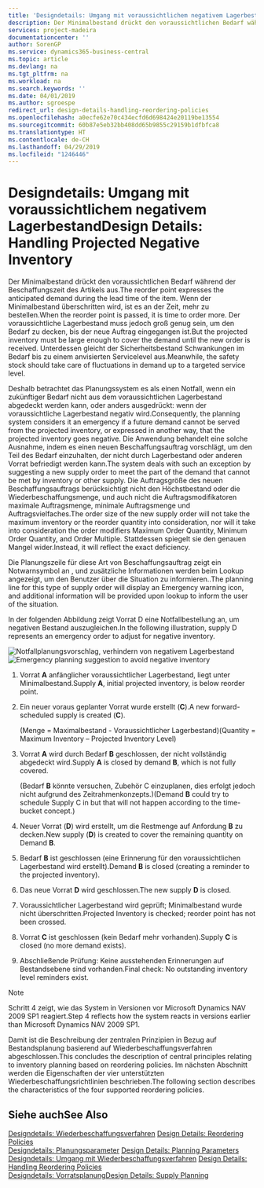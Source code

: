 ```yaml
---
title: 'Designdetails: Umgang mit voraussichtlichem negativem Lagerbestand | Microsoft Docs'
description: Der Minimalbestand drückt den voraussichtlichen Bedarf während der Beschaffungszeit des Artikels aus. Wenn der Minimalbestand überschritten wird, ist es an der Zeit, mehr zu bestellen. Der voraussichtliche Lagerbestand muss jedoch groß genug sein, um den Bedarf zu decken, bis der neue Auftrag eingegangen ist. Unterdessen gleicht der Sicherheitsbestand Schwankungen im Bedarf bis zu einem anvisierten Servicelevel aus.
services: project-madeira
documentationcenter: ''
author: SorenGP
ms.service: dynamics365-business-central
ms.topic: article
ms.devlang: na
ms.tgt_pltfrm: na
ms.workload: na
ms.search.keywords: ''
ms.date: 04/01/2019
ms.author: sgroespe
redirect_url: design-details-handling-reordering-policies
ms.openlocfilehash: a0ecfe62e70c434ecfd6d698424e20119be13554
ms.sourcegitcommit: 60b87e5eb32bb408dd65b9855c29159b1dfbfca8
ms.translationtype: HT
ms.contentlocale: de-CH
ms.lasthandoff: 04/29/2019
ms.locfileid: "1246446"
---
```

# <a name="design-details-handling-projected-negative-inventory"></a><span data-ttu-id="ac2eb-106">Designdetails: Umgang mit voraussichtlichem negativem Lagerbestand</span><span class="sxs-lookup"><span data-stu-id="ac2eb-106">Design Details: Handling Projected Negative Inventory</span></span>
<span data-ttu-id="ac2eb-107">Der Minimalbestand drückt den voraussichtlichen Bedarf während der Beschaffungszeit des Artikels aus.</span><span class="sxs-lookup"><span data-stu-id="ac2eb-107">The reorder point expresses the anticipated demand during the lead time of the item.</span></span> <span data-ttu-id="ac2eb-108">Wenn der Minimalbestand überschritten wird, ist es an der Zeit, mehr zu bestellen.</span><span class="sxs-lookup"><span data-stu-id="ac2eb-108">When the reorder point is passed, it is time to order more.</span></span> <span data-ttu-id="ac2eb-109">Der voraussichtliche Lagerbestand muss jedoch groß genug sein, um den Bedarf zu decken, bis der neue Auftrag eingegangen ist.</span><span class="sxs-lookup"><span data-stu-id="ac2eb-109">But the projected inventory must be large enough to cover the demand until the new order is received.</span></span> <span data-ttu-id="ac2eb-110">Unterdessen gleicht der Sicherheitsbestand Schwankungen im Bedarf bis zu einem anvisierten Servicelevel aus.</span><span class="sxs-lookup"><span data-stu-id="ac2eb-110">Meanwhile, the safety stock should take care of fluctuations in demand up to a targeted service level.</span></span>  

 <span data-ttu-id="ac2eb-111">Deshalb betrachtet das Planungssystem es als einen Notfall, wenn ein zukünftiger Bedarf nicht aus dem voraussichtlichen Lagerbestand abgedeckt werden kann, oder anders ausgedrückt: wenn der voraussichtliche Lagerbestand negativ wird.</span><span class="sxs-lookup"><span data-stu-id="ac2eb-111">Consequently, the planning system considers it an emergency if a future demand cannot be served from the projected inventory, or expressed in another way, that the projected inventory goes negative.</span></span> <span data-ttu-id="ac2eb-112">Die Anwendung behandelt eine solche Ausnahme, indem es einen neuen Beschaffungsauftrag vorschlägt, um den Teil des Bedarf einzuhalten, der nicht durch Lagerbestand oder anderen Vorrat befriedigt werden kann.</span><span class="sxs-lookup"><span data-stu-id="ac2eb-112">The system deals with such an exception by suggesting a new supply order to meet the part of the demand that cannot be met by inventory or other supply.</span></span> <span data-ttu-id="ac2eb-113">Die Auftragsgröße des neuen Beschaffungsauftrags berücksichtigt nicht den Höchstbestand oder die Wiederbeschaffungsmenge, und auch nicht die Auftragsmodifikatoren maximale Auftragsmenge, minimale Auftragsmenge und Auftragsvielfaches.</span><span class="sxs-lookup"><span data-stu-id="ac2eb-113">The order size of the new supply order will not take the maximum inventory or the reorder quantity into consideration, nor will it take into consideration the order modifiers Maximum Order Quantity, Minimum Order Quantity, and Order Multiple.</span></span> <span data-ttu-id="ac2eb-114">Stattdessen spiegelt sie den genauen Mangel wider.</span><span class="sxs-lookup"><span data-stu-id="ac2eb-114">Instead, it will reflect the exact deficiency.</span></span>  

 <span data-ttu-id="ac2eb-115">Die Planungszeile für diese Art von Beschaffungsauftrag zeigt ein Notwarnsymbol an , und zusätzliche Informationen werden beim Lookup angezeigt, um den Benutzer über die Situation zu informieren..</span><span class="sxs-lookup"><span data-stu-id="ac2eb-115">The planning line for this type of supply order will display an Emergency warning icon, and additional information will be provided upon lookup to inform the user of the situation.</span></span>  

 <span data-ttu-id="ac2eb-116">In der folgenden Abbildung zeigt Vorrat D eine Notfallbestellung an, um negativen Bestand auszugleichen.</span><span class="sxs-lookup"><span data-stu-id="ac2eb-116">In the following illustration, supply D represents an emergency order to adjust for negative inventory.</span></span>  

 <span data-ttu-id="ac2eb-117">![Notfallplanungsvorschlag, verhindern von negativem Lagerbestand](media/nav_app_supply_planning_2_negative_inventory.png "Notfallplanungsvorschlag, verhindern von negativem Lagerbestand")</span><span class="sxs-lookup"><span data-stu-id="ac2eb-117">![Emergency planning suggestion to avoid negative inventory](media/nav_app_supply_planning_2_negative_inventory.png "Emergency planning suggestion to avoid negative inventory")</span></span>  

1.  <span data-ttu-id="ac2eb-118">Vorrat **A** anfänglicher voraussichtlicher Lagerbestand, liegt unter Minimalbestand.</span><span class="sxs-lookup"><span data-stu-id="ac2eb-118">Supply **A**, initial projected inventory, is below reorder point.</span></span>  
2.  <span data-ttu-id="ac2eb-119">Ein neuer voraus geplanter Vorrat wurde erstellt (**C**).</span><span class="sxs-lookup"><span data-stu-id="ac2eb-119">A new forward-scheduled supply is created (**C**).</span></span>  

     <span data-ttu-id="ac2eb-120">(Menge = Maximalbestand - Voraussichtlicher Lagerbestand)</span><span class="sxs-lookup"><span data-stu-id="ac2eb-120">(Quantity = Maximum Inventory – Projected Inventory Level)</span></span>  
3.  <span data-ttu-id="ac2eb-121">Vorrat **A** wird durch Bedarf **B** geschlossen, der nicht vollständig abgedeckt wird.</span><span class="sxs-lookup"><span data-stu-id="ac2eb-121">Supply **A** is closed by demand **B**, which is not fully covered.</span></span>  

     <span data-ttu-id="ac2eb-122">(Bedarf **B** könnte versuchen, Zubehör C einzuplanen, dies erfolgt jedoch nicht aufgrund des Zeitrahmenkonzepts.)</span><span class="sxs-lookup"><span data-stu-id="ac2eb-122">(Demand **B** could try to schedule Supply C in but that will not happen according to the time-bucket concept.)</span></span>  
4.  <span data-ttu-id="ac2eb-123">Neuer Vorrat (**D**) wird erstellt, um die Restmenge auf Anfordung **B** zu decken.</span><span class="sxs-lookup"><span data-stu-id="ac2eb-123">New supply (**D**) is created to cover the remaining quantity on Demand **B**.</span></span>  
5.  <span data-ttu-id="ac2eb-124">Bedarf **B** ist geschlossen (eine Erinnerung für den voraussichtlichen Lagerbestand wird erstellt).</span><span class="sxs-lookup"><span data-stu-id="ac2eb-124">Demand **B** is closed (creating a reminder to the projected inventory).</span></span>  
6.  <span data-ttu-id="ac2eb-125">Das neue Vorrat **D** wird geschlossen.</span><span class="sxs-lookup"><span data-stu-id="ac2eb-125">The new supply **D** is closed.</span></span>  
7.  <span data-ttu-id="ac2eb-126">Voraussichtlicher Lagerbestand wird geprüft; Minimalbestand wurde nicht überschritten.</span><span class="sxs-lookup"><span data-stu-id="ac2eb-126">Projected Inventory is checked; reorder point has not been crossed.</span></span>  
8.  <span data-ttu-id="ac2eb-127">Vorrat **C** ist geschlossen (kein Bedarf mehr vorhanden).</span><span class="sxs-lookup"><span data-stu-id="ac2eb-127">Supply **C** is closed (no more demand exists).</span></span>  
9. <span data-ttu-id="ac2eb-128">Abschließende Prüfung: Keine ausstehenden Erinnerungen auf Bestandsebene sind vorhanden.</span><span class="sxs-lookup"><span data-stu-id="ac2eb-128">Final check: No outstanding inventory level reminders exist.</span></span>  

> [!NOTE]  
>  <span data-ttu-id="ac2eb-129">Schritt 4 zeigt, wie das System in Versionen vor Microsoft Dynamics NAV 2009 SP1 reagiert.</span><span class="sxs-lookup"><span data-stu-id="ac2eb-129">Step 4 reflects how the system reacts in versions earlier than Microsoft Dynamics NAV 2009 SP1.</span></span>  

 <span data-ttu-id="ac2eb-130">Damit ist die Beschreibung der zentralen Prinzipien in Bezug auf Bestandsplanung basierend auf Wiederbeschaffungsverfahren abgeschlossen.</span><span class="sxs-lookup"><span data-stu-id="ac2eb-130">This concludes the description of central principles relating to inventory planning based on reordering policies.</span></span> <span data-ttu-id="ac2eb-131">Im nächsten Abschnitt werden die Eigenschaften der vier unterstützten Wiederbeschaffungsrichtlinien beschrieben.</span><span class="sxs-lookup"><span data-stu-id="ac2eb-131">The following section describes the characteristics of the four supported reordering policies.</span></span>  

## <a name="see-also"></a><span data-ttu-id="ac2eb-132">Siehe auch</span><span class="sxs-lookup"><span data-stu-id="ac2eb-132">See Also</span></span>  
 <span data-ttu-id="ac2eb-133">[Designdetails: Wiederbeschaffungsverfahren](design-details-reordering-policies.md) </span><span class="sxs-lookup"><span data-stu-id="ac2eb-133">[Design Details: Reordering Policies](design-details-reordering-policies.md) </span></span>  
 <span data-ttu-id="ac2eb-134">[Designdetails: Planungsparameter](design-details-planning-parameters.md) </span><span class="sxs-lookup"><span data-stu-id="ac2eb-134">[Design Details: Planning Parameters](design-details-planning-parameters.md) </span></span>  
 <span data-ttu-id="ac2eb-135">[Designdetails: Umgang mit Wiederbeschaffungsverfahren](design-details-handling-reordering-policies.md) </span><span class="sxs-lookup"><span data-stu-id="ac2eb-135">[Design Details: Handling Reordering Policies](design-details-handling-reordering-policies.md) </span></span>  
 [<span data-ttu-id="ac2eb-136">Designdetails: Vorratsplanung</span><span class="sxs-lookup"><span data-stu-id="ac2eb-136">Design Details: Supply Planning</span></span>](design-details-supply-planning.md)
